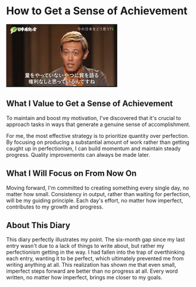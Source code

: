 # How to Get a Sense of Achievement

![quality_honda](images/quality_honda.jpeg)

## What I Value to Get a Sense of Achievement

To maintain and boost my motivation, I've discovered that it's crucial to approach tasks in ways that generate a genuine sense of accomplishment.

<!-- 【日本語訳と解説】

訳：「モチベーションを維持し高めていくために、達成感を実感できるようなやり方でタスクに取り組むことが重要だと気づきました。」

文章の構造：
1. "To maintain and boost..."（維持し高めるために）- 目的を示す不定詞句
2. "I've discovered that it's crucial"（重要だと気づいた）- 経験から得た気づきを表現
3. "to approach tasks"（タスクに取り組む）- 主要な行動
4. "in ways that generate..."（生み出すようなやり方で）- 方法の具体的説明
5. "genuine sense of accomplishment"（本物の達成感）- 目標とする状態 -->

For me, the most effective strategy is to prioritize quantity over perfection. By focusing on producing a substantial amount of work rather than getting caught up in perfectionism, I can build momentum and maintain steady progress. Quality improvements can always be made later.

<!-- 【日本語訳と解説】

訳：「私にとって最も効果的な戦略は、完璧さよりも量を重視することです。完璧主義にとらわれるのではなく、大量の作業をこなすことに焦点を当てることで、勢いをつけて着実な進歩を維持できます。品質の改善は後からでも常に可能です。」

文章の構造：
1. "For me"（私にとって）- 個人的な見解であることを示す
2. "the most effective strategy"（最も効果的な戦略）- 主題の提示
3. "prioritize A over B"（BよりもAを重視する）- 優先順位の明確化
4. "By focusing on..."（〜に焦点を当てることで）- 方法の説明
5. "rather than..."（〜というようなも）- 対比の表現
6. "can build momentum"（勢いをつけられる）- 期待される結果
7. "Quality improvements can always be made later"（品質の改善は後からでも）- 補足説明 -->

## What I Will Focus on From Now On

Moving forward, I'm committed to creating something every single day, no matter how small. Consistency in output, rather than waiting for perfection, will be my guiding principle. Each day's effort, no matter how imperfect, contributes to my growth and progress.

<!-- 訳：「これからは、たとえどんなに小さなことでも、毎日何かを作ることに専念します。完璧を求めて待つのではなく、継続的にアウトプットすることを私の指針とします。たとえ不完全でも、毎日の努力が私の成長と進歩に貢献します。」

文章の構造：
1. "Moving forward"（これからは）- 今後の行動計画を示す導入句
2. "I'm committed to..." （〜に専念する）- 強い決意を表現
3. "every single day"（毎日）- 頻度を強調
4. "no matter how small"（どんなに小さくても）- 条件に関係なく行動する決意
5. "Consistency in output, rather than..."（アウトプットの一貫性を、〜よりも）- 優先順位の明確化
6. "will be my guiding principle"（私の指針とします）- 方針の宣言
7. "Each day's effort..."（毎日の努力が）- 具体的な効果の説明 -->

## About This Diary

This diary perfectly illustrates my point. The six-month gap since my last entry wasn't due to a lack of things to write about, but rather my perfectionism getting in the way. I had fallen into the trap of overthinking each entry, wanting it to be perfect, which ultimately prevented me from writing anything at all. This realization has shown me that even small, imperfect steps forward are better than no progress at all. Every word written, no matter how imperfect, brings me closer to my goals.

<!-- 【日本語訳と解説】

訳：「この日記は私の要点を完璧に例証しています。前回の投稿から6ヶ月の空白期間があったのは、書くことがなかったからではなく、完璧主義が邪魔をしたからです。各エントリーを完璧にしようとして考えすぎる罠に陥り、結果として何も書けなくなってしまいました。この気づきにより、たとえ不完全な小さな一歩でも、何も進まないよりはましだということが分かりました。たとえ不完全でも、書かれた言葉の一つ一つが私を目標に近づけてくれます。」

文章の構造：
1. "perfectly illustrates my point"（完璧に例証している）- 導入部での主張
2. "wasn't due to A, but rather B"（Aが原因ではなく、むしろB）- 原因の説明と対比
3. "fallen into the trap of..."（〜の罠に陥る）- 問題状況の説明
4. "which ultimately prevented..."（結果として〜を妨げた）- 結果の説明
5. "Every word written..."（書かれた言葉の一つ一つが）- 具体的な効果の説明 -->